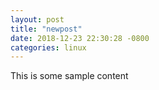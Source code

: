 ```yaml
---
layout: post
title: "newpost"
date: 2018-12-23 22:30:28 -0800
categories: linux
---
```


This is some sample content

